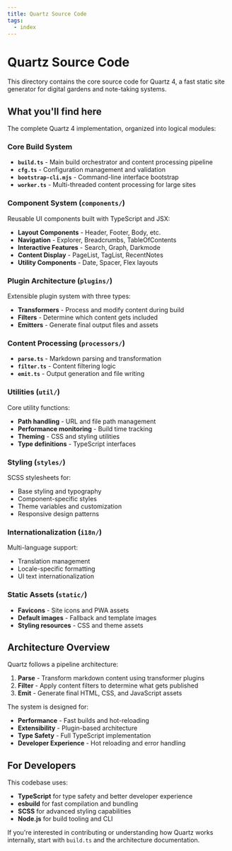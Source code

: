 ```yaml
---
title: Quartz Source Code
tags:
  - index
---
```


# Quartz Source Code

This directory contains the core source code for Quartz 4, a fast static site generator for digital gardens and note-taking systems.

## What you'll find here

The complete Quartz 4 implementation, organized into logical modules:

### Core Build System

- **`build.ts`** - Main build orchestrator and content processing pipeline
- **`cfg.ts`** - Configuration management and validation
- **`bootstrap-cli.mjs`** - Command-line interface bootstrap
- **`worker.ts`** - Multi-threaded content processing for large sites

### Component System (`components/`)

Reusable UI components built with TypeScript and JSX:
- **Layout Components** - Header, Footer, Body, etc.
- **Navigation** - Explorer, Breadcrumbs, TableOfContents
- **Interactive Features** - Search, Graph, Darkmode
- **Content Display** - PageList, TagList, RecentNotes
- **Utility Components** - Date, Spacer, Flex layouts

### Plugin Architecture (`plugins/`)

Extensible plugin system with three types:
- **Transformers** - Process and modify content during build
- **Filters** - Determine which content gets included
- **Emitters** - Generate final output files and assets

### Content Processing (`processors/`)

- **`parse.ts`** - Markdown parsing and transformation
- **`filter.ts`** - Content filtering logic
- **`emit.ts`** - Output generation and file writing

### Utilities (`util/`)

Core utility functions:
- **Path handling** - URL and file path management
- **Performance monitoring** - Build time tracking
- **Theming** - CSS and styling utilities
- **Type definitions** - TypeScript interfaces

### Styling (`styles/`)

SCSS stylesheets for:
- Base styling and typography
- Component-specific styles
- Theme variables and customization
- Responsive design patterns

### Internationalization (`i18n/`)

Multi-language support:
- Translation management
- Locale-specific formatting
- UI text internationalization

### Static Assets (`static/`)

- **Favicons** - Site icons and PWA assets
- **Default images** - Fallback and template images
- **Styling resources** - CSS and theme assets

## Architecture Overview

Quartz follows a pipeline architecture:
1. **Parse** - Transform markdown content using transformer plugins
2. **Filter** - Apply content filters to determine what gets published
3. **Emit** - Generate final HTML, CSS, and JavaScript assets

The system is designed for:
- **Performance** - Fast builds and hot-reloading
- **Extensibility** - Plugin-based architecture
- **Type Safety** - Full TypeScript implementation
- **Developer Experience** - Hot reloading and error handling

## For Developers

This codebase uses:
- **TypeScript** for type safety and better developer experience
- **esbuild** for fast compilation and bundling
- **SCSS** for advanced styling capabilities
- **Node.js** for build tooling and CLI

If you're interested in contributing or understanding how Quartz works internally, start with `build.ts` and the architecture documentation.
